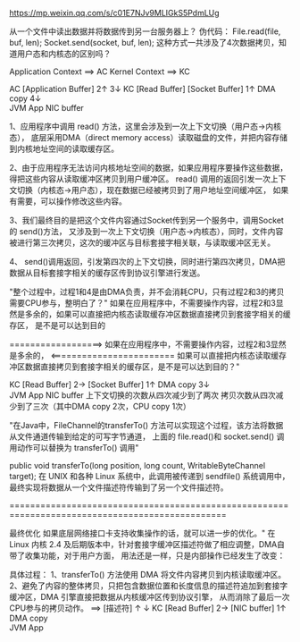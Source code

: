 https://mp.weixin.qq.com/s/c01E7NJv9MLIGkS5PdmLUg

从一个文件中读出数据并将数据传到另一台服务器上？
    伪代码：
    File.read(file, buf, len);
    Socket.send(socket, buf, len);
这种方式一共涉及了4次数据拷贝，知道用户态和内核态的区别吗？


Application Context     ==> AC
Kernel Context          ==> KC

AC                    [Application Buffer]
                      2↑                3↓
KC         [Read Buffer]                [Socket Buffer]
                    1↑      DMA copy       4↓    
                JVM App                     NIC buffer
                
1、应用程序中调用 read() 方法，这里会涉及到一次上下文切换（用户态->内核态），
    底层采用DMA（direct memory access）读取磁盘的文件，并把内容存储到内核地址空间的读取缓存区。

2、由于应用程序无法访问内核地址空间的数据，如果应用程序要操作这些数据，得把这些内容从读取缓冲区拷贝到用户缓冲区。 
    read() 调用的返回引发一次上下文切换（内核态->用户态），现在数据已经被拷贝到了用户地址空间缓冲区，
    如果有需要，可以操作修改这些内容。

3、我们最终目的是把这个文件内容通过Socket传到另一个服务中，调用Socket的 send()方法，
    又涉及到一次上下文切换（用户态->内核态），同时，文件内容被进行第三次拷贝，这次的缓冲区与目标套接字相关联，与读取缓冲区无关。

4、 send()调用返回，引发第四次的上下文切换，同时进行第四次拷贝，DMA把数据从目标套接字相关的缓存区传到协议引擎进行发送。

"整个过程中，过程1和4是由DMA负责，并不会消耗CPU，只有过程2和3的拷贝需要CPU参与，整明白了？"
如果在应用程序中，不需要操作内容，过程2和3显然是多余的，如果可以直接把内核态读取缓存冲区数据直接拷贝到套接字相关的缓存区，
    是不是可以达到目的


==================> 如果在应用程序中，不需要操作内容，过程2和3显然是多余的， <========================
            如果可以直接把内核态读取缓存冲区数据直接拷贝到套接字相关的缓存区，是不是可以达到目的？"
        
KC         [Read Buffer]       2→         [Socket Buffer]
                    1↑      DMA copy       3↓    
                JVM App                     NIC buffer
上下文切换的次数从四次减少到了两次
拷贝次数从四次减少到了三次（其中DMA copy 2次，CPU copy 1次）

"在Java中，FileChannel的transferTo() 方法可以实现这个过程，该方法将数据从文件通道传输到给定的可写字节通道， 
    上面的 file.read()和 socket.send() 调用动作可以替换为 transferTo() 调用"
    
public void transferTo(long position, long count, WritableByteChannel target);
在 UNIX 和各种 Linux 系统中，此调用被传递到 sendfile() 系统调用中，最终实现将数据从一个文件描述符传输到了另一个文件描述符。

================================================================================================


最终优化
    如果底层网络接口卡支持收集操作的话，就可以进一步的优化。"
在 Linux 内核 2.4 及后期版本中，针对套接字缓冲区描述符做了相应调整，DMA自带了收集功能，对于用户方面，
    用法还是一样，只是内部操作已经发生了改变：

具体过程：
    1、transferTo() 方法使用 DMA 将文件内容拷贝到内核读取缓冲区。
    2、避免了内容的整体拷贝，只把包含数据位置和长度信息的描述符追加到套接字缓冲区，DMA 引擎直接把数据从内核缓冲区传到协议引擎，
        从而消除了最后一次 CPU参与的拷贝动作。
==>
              [描述符]
              ↑     ↓
KC         [Read Buffer]       2→         [NIC buffer]
                    1↑      DMA copy          
                JVM App                     








